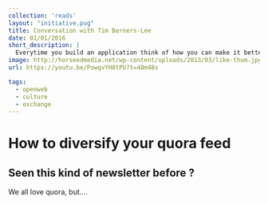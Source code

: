 ```yaml
---
collection: 'reads'
layout: "initiative.pug"
title: Conversation with Tim Berners-Lee
date: 01/01/2016
short_description: |
  Everytime you build an application think of how you can make it better at bridging.
image: http://horseedmedia.net/wp-content/uploads/2013/03/like-thum.jpg
url: https://youtu.be/PowqvYH8tPU?t=48m48s

tags:
  - openweb
  - culture
  - exchange
---
```


# How to diversify your quora feed

## Seen this kind of newsletter before ?

We all love quora, but....
